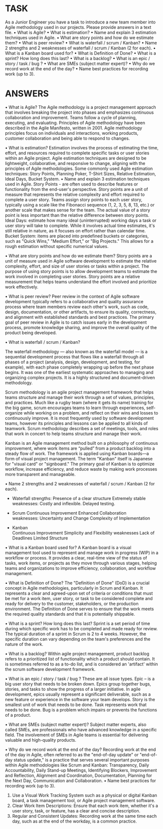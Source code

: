 # TASK
As a Junior Engineer you have a task to introduce a new team member into Agile methodology used in our projects. Please provide answers in a text file.
•	What is Agile?
•	What is estimation?
•	Name and explain 3 estimation techniques used in Agile.
•	What are story points and how do we estimate them?
•	What is peer review?
•	What is waterfall / scrum / Kanban?
•	Name 2 strengths and 2 weaknesses of waterfall / scrum / Kanban (2 for each).
•	What is a Kanban board used for?
•	What is Definition of Done?
•	What is a sprint? How long does this last?
•	What is a backlog?
•	What is an epic / story / task / bug ?
•	What are SMEs (subject matter expert)?
•	Why do we record work at the end of the day?
•	Name best practices for recording work (up to 3).

# ANSWERS
•	What is Agile?
The Agile methodology is a project management approach that involves breaking the project into phases and emphasizes continuous collaboration and improvement. Teams follow a cycle of planning, executing, and evaluating.
Principles of Agile methodology have been described in the Agile Manifesto, written in 2001. Agile methodology principles focus on individuals and interactions, working products, customer collaboration and being able to respond to changes. 
 

•	What is estimation?
Estimation involves the process of estimating the time, effort, and resources required to complete specific tasks or user stories within an Agile project. Agile estimation techniques are designed to be lightweight, collaborative, and responsive to change, aligning with the principles of Agile methodologies. Some commonly used Agile estimation techniques: Story Points, Planning Poker, T-Shirt Sizes, Relative Estimation, Ideal Days, Bucket System.
•	Name and explain 3 estimation techniques used in Agile.
Story Points - are often used to describe features or functionality from the end-user's perspective. Story points are a unit of measure that represents the relative complexity and effort required to complete a user story. Teams assign story points to each user story, typically using a scale like the Fibonacci sequence (1, 2, 3, 5, 8, 13, etc.) or another scale that makes sense for the team. The actual value of a story point is less important than the relative difference between story points.
Ideal Days: estimate how many ideal (uninterrupted) working days a task or user story will take to complete. While it involves actual time estimates, it's still relative in nature, as it focuses on effort rather than calendar time.
Bucket System: items are placed into predefined buckets or categories, such as "Quick Wins," "Medium Effort," or "Big Projects." This allows for a rough estimation without specific numerical values.

•	What are story points and how do we estimate them?
Story points are a unit of measure used in Agile software development to estimate the relative complexity, effort, and size of user stories or tasks within a project. 
The purpose of using story points is to allow development teams to estimate the work involved in completing user stories. Story points are a relative measurement that helps teams understand the effort involved and prioritize work effectively.

•	What is peer review?
Peer review in the context of Agile software development typically refers to a collaborative and quality assurance process where team members review each other's work, such as code, design, documentation, or other artifacts, to ensure its quality, correctness, and alignment with established standards and best practices. The primary goal of peer review in Agile is to catch issues early in the development process, promote knowledge sharing, and improve the overall quality of the product being developed.

•	What is waterfall / scrum / Kanban?

The waterfall methodology — also known as the waterfall model — is a sequential development process that flows like a waterfall through all phases of a project (analysis, design, development, and testing, for example), with each phase completely wrapping up before the next phase begins. It was one of the earliest systematic approaches to managing and organizing complex projects. It is a highly structured and document-driven methodology.
 
Scrum methodology is an agile project management framework that helps teams structure and manage their work through a set of values, principles, and practices. Much like a rugby team (where it gets its name) training for the big game, scrum encourages teams to learn through experiences, self-organize while working on a problem, and reflect on their wins and losses to continuously improve. It is most frequently used by software development teams, however its principles and lessons can be applied to all kinds of teamwork. Scrum methodology describes a set of meetings, tools, and roles that work in concert to help teams structure and manage their work.
 

Kanban is an Agile management method built on a philosophy of continuous improvement, where work items are “pulled” from a product backlog into a steady flow of work. The framework is applied using Kanban boards—a form of visual project management. The term "Kanban" itself is Japanese for "visual card" or "signboard." The primary goal of Kanban is to optimize workflow, increase efficiency, and reduce waste by making work processes more transparent and manageable.
 
•	Name 2 strengths and 2 weaknesses of waterfall / scrum / Kanban (2 for each).
	
- Waterfall	
    strengths:
Presence of a clear structure
Extremely stable
    weaknesses:	
Costly and inflexible.
Delayed testing.

- Scrum	
Continuous Improvement 
Enhanced Collaboration	
    weaknesses:
Uncertainty and Change
Complexity of Implementation

- Kanban	
Continuous Improvement
Simplicity and Flexibility
    weaknesses
Lack of Deadlines
Limited Structure


•	What is a Kanban board used for?
A Kanban board is a visual management tool used to represent and manage work in progress (WIP) in a workflow or process. It provides a clear, real-time view of the status of tasks, work items, or projects as they move through various stages, helping teams and organizations to improve efficiency, collaboration, and workflow management.

•	What is Definition of Done?
The "Definition of Done" (DoD) is a crucial concept in Agile methodologies, particularly in Scrum and Kanban. It represents a clear and agreed-upon set of criteria or conditions that must be met for a work item, user story, or task to be considered complete and ready for delivery to the customer, stakeholders, or the production environment. The Definition of Done serves to ensure that the work meets the required quality standards and that it is potentially shippable.

•	What is a sprint? How long does this last?
Sprint is a set period of time during which specific work has to be completed and made ready for review.
The typical duration of a sprint in Scrum is 2 to 4 weeks. However, the specific duration can vary depending on the team's preferences and the nature of the work.

•	What is a backlog?
Within agile project management, product backlog refers to a prioritized list of functionality which a product should contain. It is sometimes referred to as a to-do list, and is considered an 'artifact' within the scrum software development framework.

•	What is an epic / story / task / bug ?
These are all issue types. 
Epic – is a big user story that needs to be broken down. Epics group together bugs, stories, and tasks to show the progress of a larger initiative. In agile development, epics usually represent a significant deliverable, such as a new feature or experience in the software your team develops.
Story is the smallest unit of work that needs to be done.
Task represents work that needs to be done.
Bug is a problem which impairs or prevents the functions of a product.

•	What are SMEs (subject matter expert)?
Subject matter experts, also called SMEs, are professionals who have advanced knowledge in a specific field. The involvement of SMEs in Agile teams is essential for delivering valuable and high-quality products.

•	Why do we record work at the end of the day?
Recording work at the end of the day in Agile, often referred to as the "end-of-day update" or "end-of-day status update," is a practice that serves several important purposes within Agile methodologies like Scrum and Kanban: Transparency, Daily Accountability,  Daily Stand-up Meetings, Identifying Blockers, Improvement and Reflection, Alignment and Coordination, Documentation, Planning for the Next Day, Communication and Collaboration.
•	Name best practices for recording work (up to 3).
1.	Use a Visual Work Tracking System such as a physical or digital Kanban board, a task management tool, or Agile project management software.
2.	Clear Work Item Descriptions: Ensure that each work item, whether it's a user story, task, or feature, has a clear and concise description.
3.	Regular and Consistent Updates: Recording work at the same time each day, such as at the end of the workday, is a common practice.

